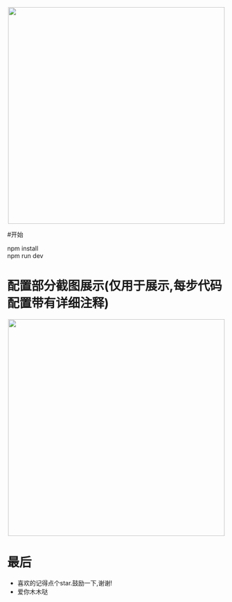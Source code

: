 <div align="center  ">
    <img src="https://jasonccj-1258779086.cos.ap-beijing.myqcloud.com/img/GitHub/vue-webpack-todo/vue%2Bwebpack.png" width="500px" />
</div>


#开始

npm install <br>
npm run dev


# 配置部分截图展示(仅用于展示,每步代码配置带有详细注释)
<div align="center  ">
    <img src="https://jasonccj-1258779086.cos.ap-beijing.myqcloud.com/img/GitHub/vue-webpack-todo/xiangxi.png" width="500px" />
</div>

# 最后
- 喜欢的记得点个star.鼓励一下,谢谢!
- 爱你木木哒
